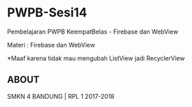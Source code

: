 # PWPB-Sesi14
Pembelajaran PWPB KeempatBelas - Firebase dan WebView

Materi : Firebase dan WebView

*Maaf karena tidak mau mengubah ListView jadi RecyclerView

## ABOUT

SMKN 4 BANDUNG | RPL 1 2017-2018
